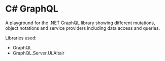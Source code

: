 # C# GraphQL

A playground for the .NET GraphQL library showing different mutations, object notations and service providers including data access and queries.

Libraries used:
- GraphQL
- GraphQL.Server.Ui.Altair

